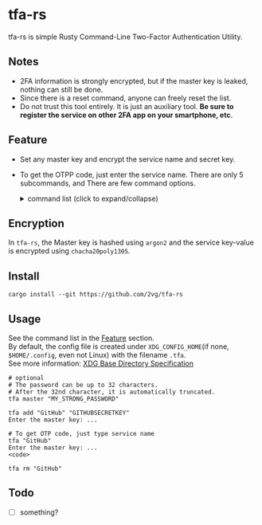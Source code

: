 tfa-rs
===

tfa-rs is simple Rusty Command-Line Two-Factor Authentication Utility.

## Notes

- 2FA information is strongly encrypted, but if the master key is leaked, nothing can still be done.
- Since there is a reset command, anyone can freely reset the list.
- Do not trust this tool entirely. It is just an auxiliary tool. **Be sure to register the service on other 2FA app on your smartphone, etc**.

## Feature

- Set any master key and encrypt the service name and secret key.
- To get the OTPP code, just enter the service name. There are only 5 subcommands, and There are few command options.
  <details>
    <summary>command list (click to expand/collapse)</summary>

    - `"service_name"` :</br>try to get OTP code
      - `--clip` :</br>copy OTP code to clipboard

      - `-c, --config "config_path"` :</br>Use a custom config file

      - `--hotp "counter_value"` :</br>Generate HOTP with arguments as counters

      - `-l, --length "code_length"` :</br>Set the length of OTP code

    - `add "service_name" "service_secret_key"` :</br>add new servicekey-value to the list

    - `rm "service_name"` :</br>remove service key-value from the list

    - `list` :</br>Show the all service name from list
      - `-s, --show` :</br>Show the OTP code of service name

    - `master "your_master_key"` :</br>set the master key. if exists any key-value and not set master key yet, tfa-rs will encrypt all key-value

    - `reset` :</br>delete all key-value from the list

  </details>

## Encryption

In `tfa-rs`, the Master key is hashed using `argon2` and the service key-value is encrypted using `chacha20poly1305`.

## Install

`cargo install --git https://github.com/2vg/tfa-rs`

## Usage

See the command list in the [Feature](#Feature) section.</br>
By default, the config file is created under `XDG_CONFIG_HOME`(if none, `$HOME/.config`, even not Linux) with the filename `.tfa`.</br>
See more information: [XDG Base Directory Specification](https://specifications.freedesktop.org/basedir-spec/latest/)</br>

```
# optional
# The password can be up to 32 characters.
# After the 32nd character, it is automatically truncated.
tfa master "MY_STRONG_PASSWORD"

tfa add "GitHub" "GITHUBSECRETKEY"
Enter the master key: ...

# To get OTP code, just type service name
tfa "GitHub"
Enter the master key: ...
<code>

tfa rm "GitHub"
```

## Todo

- [ ] something?
